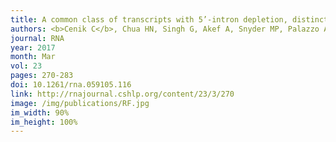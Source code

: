 ```yaml
---
title: A common class of transcripts with 5’-intron depletion, distinct early coding sequence features, and N1-methyladenosine modification
authors: <b>Cenik C</b>, Chua HN, Singh G, Akef A, Snyder MP, Palazzo AF, Moore MJ, Roth FP
journal: RNA
year: 2017
month: Mar
vol: 23
pages: 270-283
doi: 10.1261/rna.059105.116
link: http://rnajournal.cshlp.org/content/23/3/270
image: /img/publications/RF.jpg
im_width: 90%
im_height: 100%
---
```

